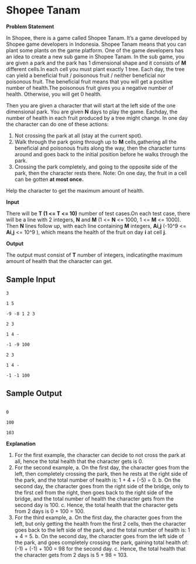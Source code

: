 
# Shopee Tanam

**Problem Statement**

In Shopee, there is a game called Shopee Tanam. It’s a game developed by Shopee
game developers in Indonesia. Shopee Tanam means that you can plant some plants
on the game platform. One of the game developers has an idea to create a new sub
game in Shopee Tanam. In the sub game, you are given a park and the park has 1
dimensional shape and it consists of **M** different cells.In each cell you must plant
exactly 1 tree. Each day, the tree can yield a beneficial fruit / poisonous fruit / neither
beneficial nor poisonous fruit. The beneficial fruit means that you will get a positive
number of health.The poisonous fruit gives you a negative number of health. Otherwise,
you will get 0 health.

Then you are given a character that will start at the left side of the one dimensional
park. You are given **N** days to play the game. Eachday, the number of health in each
fruit produced by a tree might change. In one day the character can do one of these
actions:

1. Not crossing the park at all (stay at the current spot).
2. Walk through the park going through up to **M** cells,gathering all the beneficial
    and poisonous fruits along the way, then the character turns around and goes
    back to the initial position before he walks through the park.
3. Crossing the park completely, and going to the opposite side of the park, then the
    character rests there.
Note: On one day, the fruit in a cell can be gotten **at most once.**

Help the character to get the maximum amount of health.

**Input**

There will be **T (1 <= T <= 10)** number of test cases.On each test case, there will be a
line with 2 integers, **N** and **M** (1 <= **N** <= 1000, 1 <= **M** <= 1000). Then **N** lines follow up,
with each line containing **M** integers, **Ai,j** (-10^9 <= **Ai,j** <= 10^9 ), which means the health of
the fruit on day **i** at cell **j**.

**Output**

The output must consist of **T** number of integers, indicatingthe maximum amount of
health that the character can get.


## Sample Input
```
3

1 5

-9 -8 1 2 3

2 3

1 4 -

-1 -9 100

2 3

1 4 -

-1 -1 100
```

## Sample Output
```

0

100

103
```

**Explanation**

1. For the first example, the character can decide to not cross the park at all, hence
    the total health that the character gets is 0.
2. For the second example,
    a. On the first day, the character goes from the left, then completely crossing
       the park, then he rests at the right side of the park, and the total number of
       health is: 1 + 4 + (-5) = 0.
    b. On the second day, the character goes from the right side of the bridge,
       only to the first cell from the right, then goes back to the right side of the
       bridge, and the total number of health the character gets from the second
       day is 100.
    c. Hence, the total health that the character gets from 2 days is 0 + 100 =
       100.
3. For the third example,
    a. On the first day, the character goes from the left, but only getting the
       health from the first 2 cells, then the character goes back to the left side of
       the park, and the total number of health is: 1 + 4 = 5.
    b. On the second day, the character goes from the left side of the park, and
       goes completely crossing the park, gaining total health of: (-1) + (-1) + 100
       = 98 for the second day.
    c. Hence, the total health that the character gets from 2 days is 5 + 98 = 103.
